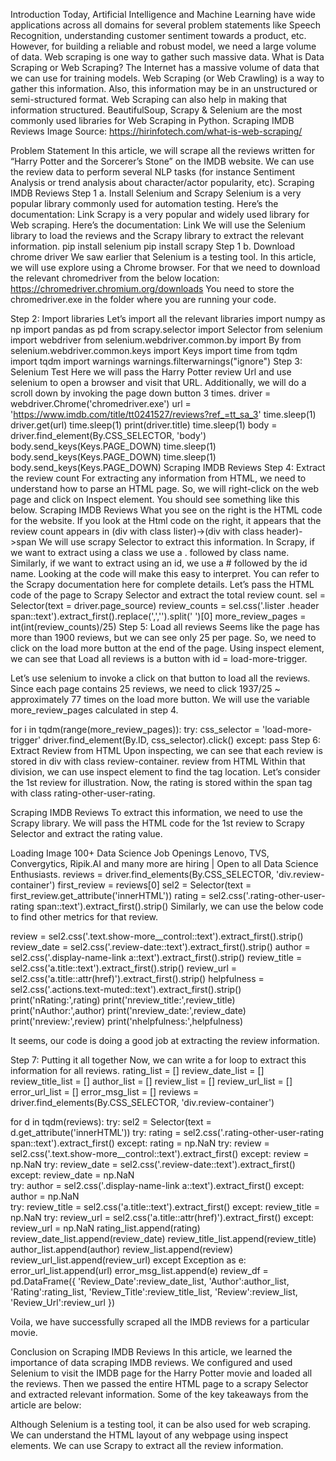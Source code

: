 Introduction
Today, Artificial Intelligence and Machine Learning have wide applications across all domains for several problem statements like Speech Recognition, understanding customer sentiment towards a product, etc. However, for building a reliable and robust model, we need a large volume of data. Web scraping is one way to gather such massive data.
What is Data Scraping or Web Scraping?
The Internet has a massive volume of data that we can use for training models. Web Scraping (or Web Crawling) is a way to gather this information. Also, this information may be in an unstructured or semi-structured format. Web Scraping can also help in making that information structured. BeautifulSoup, Scrapy & Selenium are the most commonly used libraries for Web Scraping in Python.
Scraping IMDB Reviews
Image Source: https://hirinfotech.com/what-is-web-scraping/
 

Problem Statement
In this article, we will scrape all the reviews written for “Harry Potter and the Sorcerer’s Stone” on the IMDB website. We can use the review data to perform several NLP tasks (for instance Sentiment Analysis or trend analysis about character/actor popularity, etc).
Scraping IMDB Reviews
Step 1 a. Install Selenium and Scrapy
Selenium is a very popular library commonly used for automation testing. Here’s the documentation: Link
Scrapy is a very popular and widely used library for Web scraping. Here’s the documentation: Link
We will use the Selenium library to load the reviews and the Scrapy library to extract the relevant information.
pip install selenium
pip install scrapy
Step 1 b. Download chrome driver
We saw earlier that Selenium is a testing tool. In this article, we will use explore using a Chrome browser.
For that we need to download the relevant chromedriver from the below location:
https://chromedriver.chromium.org/downloads
You need to store the chromedriver.exe in the folder where you are running your code.

Step 2: Import libraries
Let’s import all the relevant libraries
import numpy as np
import pandas as pd
from scrapy.selector import Selector
from selenium import webdriver 
from selenium.webdriver.common.by import By
from selenium.webdriver.common.keys import Keys
import time
from tqdm import tqdm
import warnings
warnings.filterwarnings("ignore")
Step 3: Selenium Test
Here we will pass the Harry Potter review Url and use selenium to open a browser and visit that URL. Additionally, we will do a scroll down by invoking the page down button 3 times.
driver = webdriver.Chrome('chromedriver.exe')
url = 'https://www.imdb.com/title/tt0241527/reviews?ref_=tt_sa_3'
time.sleep(1)
driver.get(url)
time.sleep(1)
print(driver.title)
time.sleep(1)
body = driver.find_element(By.CSS_SELECTOR, 'body')
body.send_keys(Keys.PAGE_DOWN)
time.sleep(1)
body.send_keys(Keys.PAGE_DOWN)
time.sleep(1)
body.send_keys(Keys.PAGE_DOWN)
Scraping IMDB Reviews
Step 4: Extract the review count
For extracting any information from HTML, we need to understand how to parse an HTML page. So, we will right-click on the web page and click on Inspect element. You should see something like this below.
Scraping IMDB Reviews
What you see on the right is the HTML code for the website. If you look at the Html code on the right, it appears that the review count appears in (div with class lister)->(div with class header)->span
We will use scrapy Selector to extract this information. In Scrapy, if we want to extract using a class we use a . followed by class name. Similarly, if we want to extract using an id, we use a # followed by the id name. Looking at the code will make this easy to interpret. You can refer to the Scrapy documentation here for complete details. Let’s pass the HTML code of the page to Scrapy Selector and extract the total review count.
sel = Selector(text = driver.page_source)
review_counts = sel.css('.lister .header span::text').extract_first().replace(',','').split(' ')[0]
more_review_pages = int(int(review_counts)/25)
Step 5: Load all reviews
Seems like the page has more than 1900 reviews, but we can see only 25 per page. So, we need to click on the load more button at the end of the page. Using inspect element, we can see that Load all reviews is a button with id = load-more-trigger.

Let’s use selenium to invoke a click on that button to load all the reviews. Since each page contains 25 reviews, we need to click 1937/25 ~ approximately 77 times on the load more button. We will use the variable more_review_pages calculated in step 4.

for i in tqdm(range(more_review_pages)):
    try:
        css_selector = 'load-more-trigger'
        driver.find_element(By.ID, css_selector).click()
    except:
        pass
Step 6: Extract Review from HTML
Upon inspecting, we can see that each review is stored in div with class review-container.
review from HTML
Within that division, we can use inspect element to find the tag location. Let’s consider the 1st review for illustration. Now, the rating is stored within the span tag with class rating-other-user-rating.

Scraping IMDB Reviews
To extract this information, we need to use the Scrapy library. We will pass the HTML code for the 1st review to Scrapy Selector and extract the rating value.

Loading Image
100+ Data Science Job Openings
Lenovo, TVS, Convergytics, Ripik.AI and many more are hiring | Open to all Data Science Enthusiasts.
reviews = driver.find_elements(By.CSS_SELECTOR, 'div.review-container')
first_review = reviews[0]
sel2 = Selector(text = first_review.get_attribute('innerHTML'))
rating = sel2.css('.rating-other-user-rating span::text').extract_first().strip()
Similarly, we can use the below code to find other metrics for that review.

review = sel2.css('.text.show-more__control::text').extract_first().strip()
review_date = sel2.css('.review-date::text').extract_first().strip()
author = sel2.css('.display-name-link a::text').extract_first().strip()
review_title = sel2.css('a.title::text').extract_first().strip()
review_url = sel2.css('a.title::attr(href)').extract_first().strip()
helpfulness = sel2.css('.actions.text-muted::text').extract_first().strip()
print('nRating:',rating)
print('nreview_title:',review_title)
print('nAuthor:',author)
print('nreview_date:',review_date)
print('nreview:',review)
print('nhelpfulness:',helpfulness)

It seems, our code is doing a good job at extracting the review information.

Step 7: Putting it all together
Now, we can write a for loop to extract this information for all reviews.
rating_list = []
review_date_list = []
review_title_list = []
author_list = []
review_list = []
review_url_list = []
error_url_list = []
error_msg_list = []
reviews = driver.find_elements(By.CSS_SELECTOR, 'div.review-container')

for d in tqdm(reviews):
    try:
        sel2 = Selector(text = d.get_attribute('innerHTML'))
        try:
            rating = sel2.css('.rating-other-user-rating span::text').extract_first()
        except:
            rating = np.NaN
        try:
            review = sel2.css('.text.show-more__control::text').extract_first()
        except:
            review = np.NaN
        try:
            review_date = sel2.css('.review-date::text').extract_first()
        except:
            review_date = np.NaN    
        try:
            author = sel2.css('.display-name-link a::text').extract_first()
        except:
            author = np.NaN    
        try:
            review_title = sel2.css('a.title::text').extract_first()
        except:
            review_title = np.NaN
        try:
            review_url = sel2.css('a.title::attr(href)').extract_first()
        except:
            review_url = np.NaN
        rating_list.append(rating)
        review_date_list.append(review_date)
        review_title_list.append(review_title)
        author_list.append(author)
        review_list.append(review)
        review_url_list.append(review_url)
    except Exception as e:
        error_url_list.append(url)
        error_msg_list.append(e)
review_df = pd.DataFrame({
    'Review_Date':review_date_list,
    'Author':author_list,
    'Rating':rating_list,
    'Review_Title':review_title_list,
    'Review':review_list,
    'Review_Url':review_url
    })

Voila, we have successfully scraped all the IMDB reviews for a particular movie.

Conclusion on Scraping IMDB Reviews
In this article, we learned the importance of data scraping IMDB reviews. We configured and used Selenium to visit the IMDB page for the Harry Potter movie and loaded all the reviews. Then we passed the entire HTML page to a scrapy Selector and extracted relevant information. Some of the key takeaways from the article are below:

Although Selenium is a testing tool, it can be also used for web scraping.
We can understand the HTML layout of any webpage using inspect elements.
We can use Scrapy to extract all the review information.
